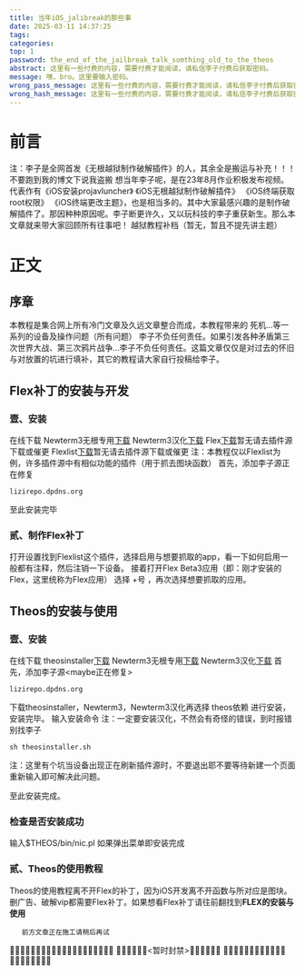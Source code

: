 ```yaml
---
title: 当年iOS_jalibreak的那些事
date: 2025-03-11 14:37:25
tags: 
categories: 
top: 1
password: the_end_of_the_jailbreak_talk_somthing_old_to_the_theos
abstract: 这里有一些付费的内容，需要付费才能阅读，请私信李子付费后获取密码。
message: 嘿，bro。这里要输入密码。
wrong_pass_message: 这里有一些付费的内容，需要付费才能阅读，请私信李子付费后获取密码。
wrong_hash_message: 这里有一些付费的内容，需要付费才能阅读，请私信李子付费后获取密码。
---
```


# 前言
注：李子是全网首发《无根越狱制作破解插件》的人，其余全是搬运与补充！！！不要跑到我的博文下说我盗搬
想当年李子呢，是在23年8月作业积极发布视频。
代表作有《iOS安装projavluncher》 《iOS无根越狱制作破解插件》 《iOS终端获取root权限》 《iOS终端更改主题》，也是相当多的。其中大家最感兴趣的是制作破解插件了。那因种种原因呢。李子断更许久，又以玩科技的李子重获新生。那么本文章就来带大家回顾所有往事吧！
越狱教程补档（暂无，暂且不提先讲主题）

# 正文
## 序章
本教程是集合网上所有冷门文章及久远文章整合而成，本教程带来的 死机...等一系列的设备及操作问题（所有问题） 李子不负任何责任。如果引发各种矛盾第三次世界大战、第三次鸦片战争...李子不负任何责任。这篇文章仅仅是对过去的怀旧与对放置的坑进行填补，其它的教程请大家自行投稿给李子。

## Flex补丁的安装与开发
### 壹、安装
在线下载
Newterm3无根专用[下载](https://wyxdlz54188.github.io/repo/debs/ws.hbang.newterm3_3.0_iphoneos-arm64.deb)
Newterm3汉化[下载](https://wyxdlz54188.github.io/repo/debs/lizi.newterm.cn_1.0_iphoneos-arm64.deb)
Flex[下载]()暂无请去插件源下载或催更
Flexlist[下载]()暂无请去插件源下载或催更
注：本教程仅以Flexlist为例，许多插件源中有相似功能的插件（用于抓去图块函数）
首先，添加李子源<maybe>正在修复
``` Sileo repo
lizirepo.dpdns.org
```
至此安装完毕

### 贰、制作Flex补丁
打开设置找到Flexlist这个插件，选择启用与想要抓取的app，看一下如何启用一般都有注释，然后注销一下设备。
接着打开Flex Beta3应用（即：刚才安装的Flex，这里统称为Flex应用）
选择 +号 ，再次选择想要抓取的应用。
## Theos的安装与使用
### 壹、安装
在线下载
theosinstaller[下载](https://wyxdlz54188.github.io/repo/debs/theosinstaller.deb)
Newterm3无根专用[下载](https://wyxdlz54188.github.io/repo/debs/ws.hbang.newterm3_3.0_iphoneos-arm64.deb)
Newterm3汉化[下载](https://wyxdlz54188.github.io/repo/debs/lizi.newterm.cn_1.0_iphoneos-arm64.deb)
首先，添加李子源<maybe正在修复>
``` Sileo repo
lizirepo.dpdns.org
```
下载theosinstaller，Newterm3，Newterm3汉化再选择 theos依赖 进行安装，安装完毕。
输入安装命令
注：一定要安装汉化，不然会有奇怪的错误，到时报错别找李子
```Newterm3 Beta
sh theosinstaller.sh
```

注：这里有个坑当设备出现正在刷新插件源时，不要退出耶不要等待新建一个页面重新输入即可解决此问题。

至此安装完成。
### 检查是否安装成功
输入$THEOS/bin/nic.pl
如果弹出菜单即安装完成

### 贰、Theos的使用教程
Theos的使用教程离不开Flex的补丁，因为iOS开发离不开函数与所对应是图块。删广告、破解vip都需要Flex补丁。如果想看Flex补丁请往前翻找到**FLEX的安装与使用**


       前方文章正在施工请稍后再试
🚧🚧🚧🚧🚧🚧👷🏻👷🏻👷🏻👷🏻🚧🚧🚧🚧🚧🚧
🚧🚧🚧🚧🚧🚧<暂时封禁>🚧🚧🚧🚧🚧🚧
🚧🚧🚧🚧🚧🚧👷🏻👷🏻👷🏻👷🏻🚧🚧🚧🚧🚧🚧